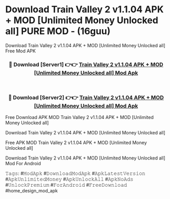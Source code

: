 # Download Train Valley 2 v1.1.04 APK + MOD [Unlimited Money Unlocked all] PURE MOD - (16guu)
Download Train Valley 2 v1.1.04 APK + MOD [Unlimited Money Unlocked all] Free Mod APK

<div align="center">
<h3>🔴 Download [Server1] 👉👉 <a href="https://apk-comot.site?title=Train_Valley_2_v1.1.04_APK_+_MOD_[Unlimited_Money_Unlocked_all]">Train Valley 2 v1.1.04 APK + MOD [Unlimited Money Unlocked all] Mod Apk</a></h3><br>

<h3>🔴 Download [Server2] 👉👉 <a href="https://apk-comot.site?title=Train_Valley_2_v1.1.04_APK_+_MOD_[Unlimited_Money_Unlocked_all]">Train Valley 2 v1.1.04 APK + MOD [Unlimited Money Unlocked all] Mod Apk</a></h3>
</div>


Free Download APK MOD Train Valley 2 v1.1.04 APK + MOD [Unlimited Money Unlocked all]

Download Train Valley 2 v1.1.04 APK + MOD [Unlimited Money Unlocked all] 

Free APK MOD Train Valley 2 v1.1.04 APK + MOD [Unlimited Money Unlocked all] 

Download Train Valley 2 v1.1.04 APK + MOD [Unlimited Money Unlocked all] Mod For Android

𝚃𝚊𝚐𝚜: #𝙼𝚘𝚍𝙰𝚙𝚔 #𝙳𝚘𝚠𝚗𝚕𝚘𝚊𝚍𝙼𝚘𝚍𝙰𝚙𝚔 #𝙰𝚙𝚔𝙻𝚊𝚝𝚎𝚜𝚝𝚅𝚎𝚛𝚜𝚒𝚘𝚗 #𝙰𝚙𝚔𝚄𝚗𝚕𝚒𝚖𝚒𝚝𝚎𝚍𝙼𝚘𝚗𝚎𝚢 #𝙰𝚙𝚔𝚄𝚗𝚕𝚘𝚌𝚔𝙰𝚕𝚕 #𝙰𝚙𝚔𝙽𝚘𝙰𝚍𝚜 #𝚄𝚗𝚕𝚘𝚌𝚔𝙿𝚛𝚎𝚖𝚒𝚞𝚖 #𝙵𝚘𝚛𝙰𝚗𝚍𝚛𝚘𝚒𝚍 #𝙵𝚛𝚎𝚎𝙳𝚘𝚠𝚗𝚕𝚘𝚊𝚍 #home_design_mod_apk